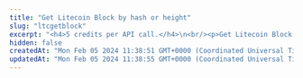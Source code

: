 ```yaml
---
title: "Get Litecoin Block by hash or height"
slug: "ltcgetblock"
excerpt: "<h4>5 credits per API call.</h4>\n<br/><p>Get Litecoin Block detail by block hash or height.</p>\n<br />Examples of using this endpoint with the Tatum JS SDK can be found in <a href=\"https://github.com/tatumio/tatum-js/tree/v2/examples/ltc-example/src/app/ltc.blockchain.example.ts\" target=\"_blank\">Tatum LTC SDK</a>."
hidden: false
createdAt: "Mon Feb 05 2024 11:38:51 GMT+0000 (Coordinated Universal Time)"
updatedAt: "Mon Feb 05 2024 11:38:55 GMT+0000 (Coordinated Universal Time)"
---
```

